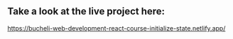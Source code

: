 ## Take a look at the live project here:
https://bucheli-web-development-react-course-initialize-state.netlify.app/
